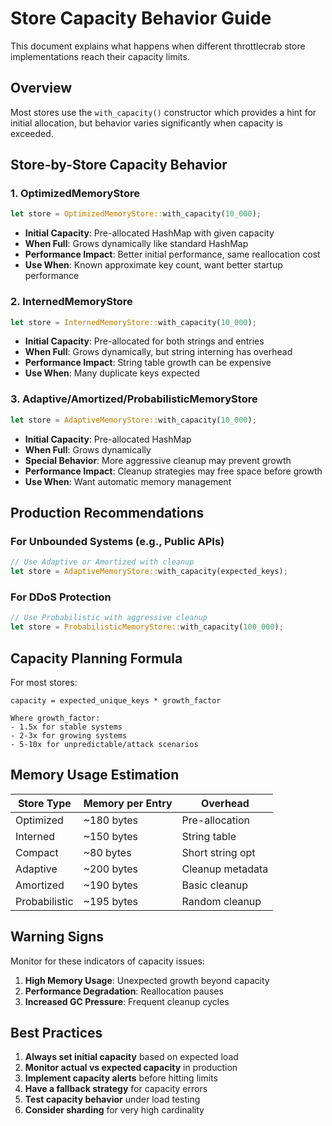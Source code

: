 # Store Capacity Behavior Guide

This document explains what happens when different throttlecrab store implementations reach their capacity limits.

## Overview

Most stores use the `with_capacity()` constructor which provides a hint for initial allocation, but behavior varies significantly when capacity is exceeded.

## Store-by-Store Capacity Behavior

### 1. **OptimizedMemoryStore**
```rust
let store = OptimizedMemoryStore::with_capacity(10_000);
```
- **Initial Capacity**: Pre-allocated HashMap with given capacity
- **When Full**: Grows dynamically like standard HashMap
- **Performance Impact**: Better initial performance, same reallocation cost
- **Use When**: Known approximate key count, want better startup performance

### 2. **InternedMemoryStore**
```rust
let store = InternedMemoryStore::with_capacity(10_000);
```
- **Initial Capacity**: Pre-allocated for both strings and entries
- **When Full**: Grows dynamically, but string interning has overhead
- **Performance Impact**: String table growth can be expensive
- **Use When**: Many duplicate keys expected

### 3. **Adaptive/Amortized/ProbabilisticMemoryStore**
```rust
let store = AdaptiveMemoryStore::with_capacity(10_000);
```
- **Initial Capacity**: Pre-allocated HashMap
- **When Full**: Grows dynamically
- **Special Behavior**: More aggressive cleanup may prevent growth
- **Performance Impact**: Cleanup strategies may free space before growth
- **Use When**: Want automatic memory management

## Production Recommendations

### For Unbounded Systems (e.g., Public APIs)
```rust
// Use Adaptive or Amortized with cleanup
let store = AdaptiveMemoryStore::with_capacity(expected_keys);
```

### For DDoS Protection
```rust
// Use Probabilistic with aggressive cleanup
let store = ProbabilisticMemoryStore::with_capacity(100_000);
```

## Capacity Planning Formula

For most stores:
```
capacity = expected_unique_keys * growth_factor

Where growth_factor:
- 1.5x for stable systems
- 2-3x for growing systems  
- 5-10x for unpredictable/attack scenarios
```

## Memory Usage Estimation

| Store Type | Memory per Entry | Overhead |
|------------|-----------------|----------|
| Optimized | ~180 bytes | Pre-allocation |
| Interned | ~150 bytes | String table |
| Compact | ~80 bytes | Short string opt |
| Adaptive | ~200 bytes | Cleanup metadata |
| Amortized | ~190 bytes | Basic cleanup |
| Probabilistic | ~195 bytes | Random cleanup |

## Warning Signs

Monitor for these indicators of capacity issues:

1. **High Memory Usage**: Unexpected growth beyond capacity
2. **Performance Degradation**: Reallocation pauses
3. **Increased GC Pressure**: Frequent cleanup cycles

## Best Practices

1. **Always set initial capacity** based on expected load
2. **Monitor actual vs expected capacity** in production
3. **Implement capacity alerts** before hitting limits
4. **Have a fallback strategy** for capacity errors
5. **Test capacity behavior** under load testing
6. **Consider sharding** for very high cardinality
